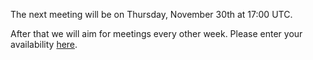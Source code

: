 The next meeting will be on Thursday, November 30th at 17:00 UTC.

After that we will aim for meetings every other week. Please enter your availability [here](https://github.com/solid-contrib/practitioners/discussions/4).
